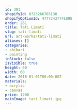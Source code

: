 ```yaml
---
id: 301
shopifyId: 8723266765130
shopifyOptionId: 47772437741898
order: 261
title: Tati Limati
slug: tati-limati
url: art-works/tati-limati
aliases: []
categories:
- shibari
- painting
inStock: false
isVisible: true
height: 60
width: 60
date: 2018-01-01T00:00:00Z
materials:
- acrylic
- canvas
price: 1200
mainImage: tati_limati.jpg
---
```

